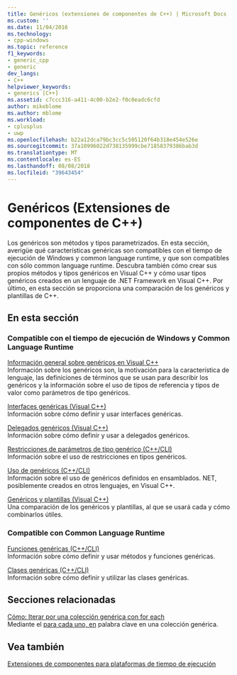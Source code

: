```yaml
---
title: Genéricos (extensiones de componentes de C++) | Microsoft Docs
ms.custom: ''
ms.date: 11/04/2016
ms.technology:
- cpp-windows
ms.topic: reference
f1_keywords:
- generic_cpp
- generic
dev_langs:
- C++
helpviewer_keywords:
- generics [C++]
ms.assetid: c7ccc316-a411-4c00-b2e2-f0c0eadc6cfd
author: mikeblome
ms.author: mblome
ms.workload:
- cplusplus
- uwp
ms.openlocfilehash: b22a12dca79bc3cc5c505120f64b318e454e526e
ms.sourcegitcommit: 37a10996022d738135999cbe71858379386bab3d
ms.translationtype: MT
ms.contentlocale: es-ES
ms.lasthandoff: 08/08/2018
ms.locfileid: "39643454"
---
```

# <a name="generics--c-component-extensions"></a>Genéricos (Extensiones de componentes de C++)
Los genéricos son métodos y tipos parametrizados. En esta sección, averigüe qué características genéricas son compatibles con el tiempo de ejecución de Windows y common language runtime, y que son compatibles con sólo common language runtime. Descubra también cómo crear sus propios métodos y tipos genéricos en Visual C++ y cómo usar tipos genéricos creados en un lenguaje de .NET Framework en Visual C++. Por último, en esta sección se proporciona una comparación de los genéricos y plantillas de C++.  
  
## <a name="in-this-section"></a>En esta sección  
### <a name="supported-by-the-windows-runtime-and-the-common-language-runtime"></a>Compatible con el tiempo de ejecución de Windows y Common Language Runtime 
  
 [Información general sobre genéricos en Visual C++](../windows/overview-of-generics-in-visual-cpp.md)  
 Información sobre los genéricos son, la motivación para la característica de lenguaje, las definiciones de términos que se usan para describir los genéricos y la información sobre el uso de tipos de referencia y tipos de valor como parámetros de tipo genéricos.  
  
 [Interfaces genéricas (Visual C++)](../windows/generic-interfaces-visual-cpp.md)  
 Información sobre cómo definir y usar interfaces genéricas.  
  
 [Delegados genéricos (Visual C++)](../windows/generic-delegates-visual-cpp.md)  
 Información sobre cómo definir y usar a delegados genéricos.  
  
 [Restricciones de parámetros de tipo genérico (C++/CLI)](../windows/constraints-on-generic-type-parameters-cpp-cli.md)  
 Información sobre el uso de restricciones en tipos genéricos.  
  
 [Uso de genéricos (C++/CLI)](../windows/consuming-generics-cpp-cli.md)  
 Información sobre el uso de genéricos definidos en ensamblados. NET, posiblemente creados en otros lenguajes, en Visual C++.  
  
 [Genéricos y plantillas (Visual C++)](../windows/generics-and-templates-visual-cpp.md)  
 Una comparación de los genéricos y plantillas, al que se usará cada y cómo combinarlos útiles.  
  
### <a name="supported-by-the-common-language-runtime"></a>Compatible con Common Language Runtime
  
 [Funciones genéricas (C++/CLI)](../windows/generic-functions-cpp-cli.md)  
 Información sobre cómo definir y usar métodos y funciones genéricas.  
  
 [Clases genéricas (C++/CLI)](../windows/generic-classes-cpp-cli.md)  
 Información sobre cómo definir y utilizar las clases genéricas.  
  
## <a name="related-sections"></a>Secciones relacionadas  
 [Cómo: Iterar por una colección genérica con for each](../dotnet/how-to-iterate-over-a-generic-collection-with-for-each.md)  
 Mediante el [para cada uno, en](../dotnet/for-each-in.md) palabra clave en una colección genérica.  
  
## <a name="see-also"></a>Vea también  
 [Extensiones de componentes para plataformas de tiempo de ejecución](../windows/component-extensions-for-runtime-platforms.md)